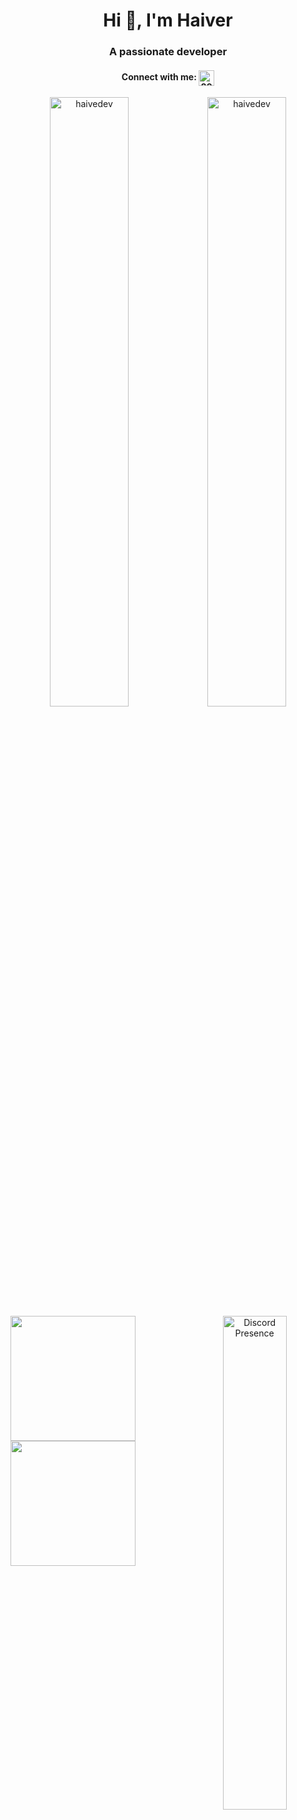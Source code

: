 <h1 align="center">Hi 👋, I'm Haiver</h1>
    <h3 align="center">A passionate developer</h3>

<h4 align="center">Connect with me:
    <a href="https://discord.com/users/897660552892002304" target="blank"><img align="center"
        src="https://assets-global.website-files.com/6257adef93867e50d84d30e2/636e0a6ca814282eca7172c6_icon_clyde_white_RGB.svg"
        alt="897660552892002304" height="25" width="25" />
    </a>
</h4>

<div align="center">
    <img src="https://github-readme-stats.vercel.app/api?username=haivedev&show_icons=true&theme=midnight-purple&layout=pie" alt="haivedev" style="float: left; width: 50%;" />
<img src="https://github-readme-stats.vercel.app/api/top-langs/?username=haivedev&layout=donut-vertical" alt="haivedev" style="float: left; width: 50%;" />
</div>


<div align="center">
    <a href="https://discord.com/users/897660552892002304">
        <img src="https://lanyard.cnrad.dev/api/897660552892002304" alt="Discord Presence" style="float: right; width: 45%;" />
    </a>
</div>
<a href="https://github.com/anuraghazra/github-readme-stats">
  <img height=200 align="center" src="https://github-readme-stats.vercel.app/api?username=haivedev" />
</a>
<a href="https://github.com/anuraghazra/convoychat">
  <img height=200 align="center" src="https://github-readme-stats.vercel.app/api/top-langs?username=haivedev&layout=compact&langs_count=8&card_width=320" />
</a>
